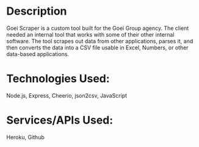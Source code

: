 # Description

Goei Scraper is a custom tool built for the Goei Group agency. The client needed an internal tool that works with some of their other internal software. The tool scrapes out data from other applications, parses it, and then converts the data into a CSV file usable in Excel, Numbers, or other data-based applications.

# Technologies Used:

Node.js, Express, Cheerio, json2csv, JavaScript

# Services/APIs Used:

Heroku, Github